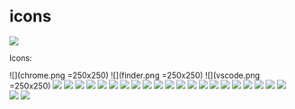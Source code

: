 # icons

![](example.jpg)

Icons:

![](chrome.png =250x250)
![](finder.png =250x250)
![](vscode.png =250x250)
![](notion.png)
![](slack.png)
![](wine.png)
![](coldturkey.png)
![](itunes.png)
![](photoshop.png)
![](spotify.png)
![](zoom.png)
![](adobeacrobat.png)
![](messages.png)
![](evernote.png)
![](audiohijack.png)
![](syspref.png)
![](settings.png)
![](downloads.png)
![](steam.png)
![](preview.png)
![](dolphin.png)
![](outlook.png)
![](slippi.png)
![](word.png)
![](photoshop.png)
![](discord.png)
